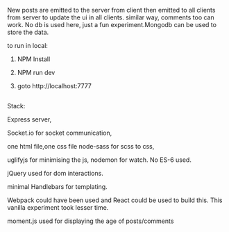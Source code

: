 

New posts are emitted to the server from client then emitted to all clients from server to update the ui in all clients. similar way, comments too can work. No db is used here, just a fun experiment.Mongodb can be used to store the data.

to run in local:

1. NPM Install<br/>

2. NPM run dev <br/>

3. goto http://localhost:7777


##
Stack:

Express server, 

Socket.io for socket communication, 

one html file,one css file node-sass for scss to css, 

uglifyjs for minimising the js, nodemon for watch. No ES-6 used.

jQuery used for dom interactions.

minimal Handlebars for templating.

Webpack could have been used and React could be used to build this. This vanilla experiment took lesser time.

moment.js used for displaying the age of posts/comments

##
